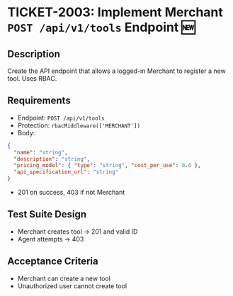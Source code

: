 # TICKET-2003: Implement Merchant `POST /api/v1/tools` Endpoint 🆕

## Description
Create the API endpoint that allows a logged-in Merchant to register a new tool. Uses RBAC.

## Requirements
- Endpoint: `POST /api/v1/tools`
- Protection: `rbacMiddleware(['MERCHANT'])`
- Body:
```json
{
  "name": "string",
  "description": "string",
  "pricing_model": { "type": "string", "cost_per_use": 0.0 },
  "api_specification_url": "string"
}
```
- 201 on success, 403 if not Merchant

## Test Suite Design
- Merchant creates tool → 201 and valid ID
- Agent attempts → 403

## Acceptance Criteria
- Merchant can create a new tool
- Unauthorized user cannot create tool 